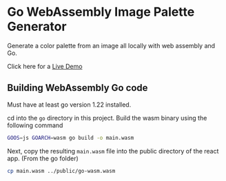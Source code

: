 # Go WebAssembly Image Palette Generator

Generate a color palette from an image all locally with web assembly and Go.

Click here for a [Live Demo](https://neuman968.github.io/go-image-palette/index.html)

## Building WebAssembly Go code

Must have at least go version 1.22 installed.

cd into the `go` directory in this project. 
Build the wasm binary using the following command

```bash
GOOS=js GOARCH=wasm go build -o main.wasm
```

Next, copy the resulting `main.wasm` file into the public directory of the react app.
(From the go folder)

```bash
cp main.wasm ../public/go-wasm.wasm
```
